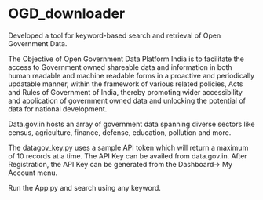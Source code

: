 # OGD_downloader
Developed a tool for keyword-based search and retrieval of Open Government Data.

The Objective of Open Government Data Platform India is to facilitate the access to Government owned shareable data and information in both human readable and machine readable forms in a proactive and periodically updatable manner, within the framework of various related policies, Acts and Rules of Government of India, thereby promoting wider accessibility and application of government owned data and unlocking the potential of data for national development.

Data.gov.in hosts an array of government data spanning diverse sectors like census, agriculture, finance, defense, education, pollution and more.

The datagov_key.py uses a sample API token which will return a maximum of 10 records at a time. The API Key can be availed from data.gov.in. After Registration, the API Key can be generated from the Dashboard-> My Account menu.

Run the App.py and search using any keyword.
